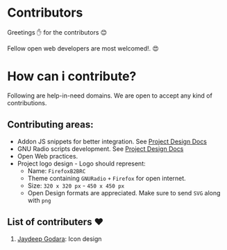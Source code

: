 # Contributors
Greetings :raised_hand: for the contributors :blush:

Fellow open web developers are most welcomed!. :heart_eyes:

# How can i contribute? 

Following are help-in-need domains. We are open to accept any kind of contributions.

## Contributing areas:
  * Addon JS snippets for better integration. See [Project Design Docs](https://github.com/gorlapraveen/firefox_b2b_comm_radio_addon/blob/master/Design-docs/README.md)
  * GNU Radio scripts development. See [Project Design Docs](https://github.com/gorlapraveen/firefox_b2b_comm_radio_addon/blob/master/Design-docs/README.md)
  * Open Web practices.
  * Project logo design - Logo should represent:
    - Name: `FirefoxB2BRC`
    - Theme containing `GNURadio` `+` `Firefox` for open internet.
    - Size: `320 x 320 px` - `450 x 450 px`
    - Open Design formats are appreciated. Make sure to send `SVG` along with `png` 
    
## List of contributers :heart:
1. [Jaydeep Godara](https://github.com/JaydeepGo): Icon design
